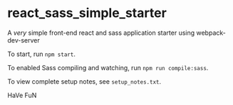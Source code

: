 # react_sass_simple_starter

A _very_ simple front-end react and sass application starter using webpack-dev-server

To start, run `npm start`.

To enabled Sass compiling and watching, run `npm run compile:sass`.

To view complete setup notes, see `setup_notes.txt`.

HaVe FuN

